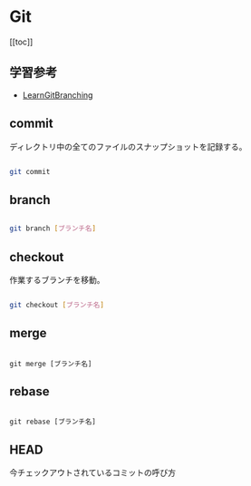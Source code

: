 # Git

[[toc]]

## 学習参考

- [LearnGitBranching](https://k.swd.cc/learnGitBranching-ja/)

## commit

ディレクトリ中の全てのファイルのスナップショットを記録する。

```bash

git commit

```

## branch

```bash

git branch [ブランチ名]

```

## checkout

作業するブランチを移動。

```bash

git checkout [ブランチ名]

```

## merge

```bush

git merge [ブランチ名]

```

## rebase

```bush

git rebase [ブランチ名]

```

## HEAD

今チェックアウトされているコミットの呼び方
